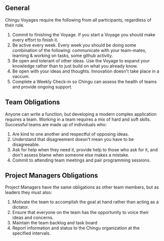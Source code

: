 ## General

Chingu Voyages require the following from all participants, regardless of their role. 

1. Commit to finishing the Voyage. If you start a Voyage you should make every effort to finish it. 
2. Be active every week. Every week you should be doing some combination of the following: communicate with your team-mates, learning & working on tasks, some github activity. 
3. Be open and tolerant of other ideas. Use the Voyage to expand your knowledge rather than to just build on what you already know.
4. Be open with your ideas and thoughts. Innovation doesn't take place in a vaccum.
5. Complete a Weekly Check-in so Chingu can assess the health of teams and provide ongoing support. 

## Team Obligations

Anyone can write a function, but developing a modern complex application requires a team. Working in a team requires a mix of hard and soft skills. Successful teams are made up of individuals who:

1. Are kind to one another and respectful of opposing ideas.
2. Understand that disagreement doesn't mean you have to be disagreeable.
3. Ask for help when they need it, provide help to those who ask for it, and don't assess blame when someone else makes a mistake.
4. Commit to attending team meetings and pair programming sessions.

## Project Managers Obligations

Project Managers have the same obligations as other team members, but as leaders they must also:

1. Motivate the team to accomplish the goal at hand rather than acting as a dictator.
2. Ensure that everyone on the team has the opportunity to voice their ideas and concerns.
3. Maintain the team backlog and task board
4. Report information and status to the Chingu organization at the specified intervals. 
